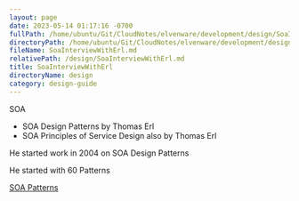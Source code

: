 ```yaml
---
layout: page
date: 2023-05-14 01:17:16 -0700
fullPath: /home/ubuntu/Git/CloudNotes/elvenware/development/design/SoaInterviewWithErl.md
directoryPath: /home/ubuntu/Git/CloudNotes/elvenware/development/design
fileName: SoaInterviewWithErl.md
relativePath: /design/SoaInterviewWithErl.md
title: SoaInterviewWithErl
directoryName: design
category: design-guide
---
```


SOA

*   SOA Design Patterns by Thomas Erl
*   SOA Principles of Service Design also by Thomas Erl

He started work in 2004 on SOA Design Patterns

He started with 60 Patterns

[SOA Patterns](https://patterns.arcitura.com/soa-patterns)
